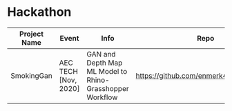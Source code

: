 # Hackathon

| Project Name | Event |  Info | Repo |
| --- | --- | --- | --- |
| SmokingGan | AEC TECH [Nov, 2020] | GAN and Depth Map ML Model to Rhino-Grasshopper Workflow  | https://github.com/enmerk4r/SmokingGAN |


